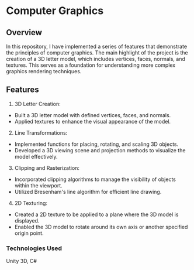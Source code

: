 # Computer Graphics

## Overview
In this repository, I have implemented a series of features that demonstrate the principles of computer graphics. The main highlight of the project is the creation of a 3D letter model, which includes vertices, faces, normals, and textures. This serves as a foundation for understanding more complex graphics rendering techniques.

## Features

1. 3D Letter Creation:
- Built a 3D letter model with defined vertices, faces, and normals.
- Applied textures to enhance the visual appearance of the model.
  
2. Line Transformations:
- Implemented functions for placing, rotating, and scaling 3D objects.
- Developed a 3D viewing scene and projection methods to visualize the model effectively.

3. Clipping and Rasterization:
- Incorporated clipping algorithms to manage the visibility of objects within the viewport.
- Utilized Bresenham's line algorithm for efficient line drawing.

4. 2D Texturing:
- Created a 2D texture to be applied to a plane where the 3D model is displayed.
- Enabled the 3D model to rotate around its own axis or another specified origin point.

### Technologies Used
Unity 3D, C#
